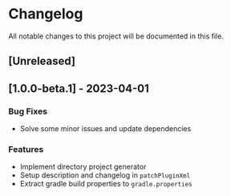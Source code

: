 # Changelog

All notable changes to this project will be documented in this file.

## [Unreleased]
## [1.0.0-beta.1] - 2023-04-01

### Bug Fixes

- Solve some minor issues and update dependencies

### Features

- Implement directory project generator
- Setup description and changelog in `patchPluginXml`
- Extract gradle build properties to `gradle.properties`

<!-- generated by git-cliff -->
